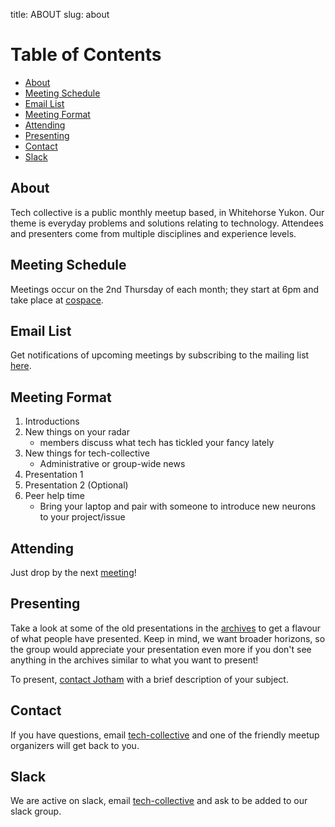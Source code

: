 title: ABOUT
slug: about

# Table of Contents
- [About](#about)
- [Meeting Schedule](#meeting-schedule)
- [Email List](#email-list)
- [Meeting Format](#meeting-format)
- [Attending](#attending)
- [Presenting](#presenting)
- [Contact](#contact)
- [Slack](#slack)


## About

Tech collective is a public monthly meetup based, in Whitehorse Yukon. Our
theme is everyday problems and solutions relating to technology. Attendees and
presenters come from multiple disciplines and experience levels.

## Meeting Schedule

Meetings occur on the 2nd Thursday of each month; they start at 6pm and take
place at [cospace](http://cospacenorth.com).

## Email List

Get notifications of upcoming meetings by subscribing to the mailing list
[here](http://eepurl.com/cl7rMP).

## Meeting Format

1. Introductions
2. New things on your radar
   - members discuss what tech has tickled your fancy lately
3. New things for tech-collective
   - Administrative or group-wide news
4. Presentation 1
5. Presentation 2 (Optional)
6. Peer help time
   - Bring your laptop and pair with someone to introduce new neurons to your
     project/issue

## Attending

Just drop by the next [meeting](#meeting-schedule)!

## Presenting

Take a look at some of the old presentations in the [archives](http://tech-collective.com/archives.html) 
to get a flavour of what people have presented. Keep in mind, we want broader horizons, so the group would appreciate your presentation even more if you don't see anything in the archives similar to what you want to present!

To present, [contact Jotham](mailto:presentations@tech-collective.com) with a brief description of your subject.

## Contact

If you have questions, email [tech-collective](mailto:admin@tech-collective.com) and one of the friendly meetup organizers will get back to you.

## Slack

We are active on slack, email [tech-collective](mailto:slack@tech-collective.com) and ask to be added to our slack group.
